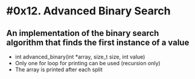 # #0x12. Advanced Binary Search
## An implementation of the binary search algorithm that finds the first instance of a value

* int advanced_binary(int *array, size_t size, int value)
* Only one for loop for printing can be used (recursion only)
* The array is printed after each split

